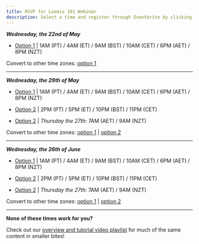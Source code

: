 ```yaml
---
title: RSVP for Loomio 101 Webinar
description: Select a time and register through Eventbrite by clicking a link.
---
```

___Wednesday, the 22nd of May___

- [Option 1](https://www.eventbrite.com/e/loomio-101-webinar-registration-59869051946) | 1AM (PT) / 4AM (ET) / 9AM (BST) / 10AM (CET) / 6PM (AET) / 8PM (NZT)

Convert to other time zones: [option 1](https://www.timeanddate.com/worldclock/converter.html?iso=20190522T080000&p1=tz_nzst)

---

___Wednesday, the 29th of May___

- [Option 1](https://www.eventbrite.com/e/loomio-101-webinar-registration-59869053952) | 1AM (PT) / 4AM (ET) / 9AM (BST) / 10AM (CET) / 6PM (AET) / 8PM (NZT)

- [Option 2](https://www.eventbrite.com/e/loomio-101-webinar-registration-59869054955) | 2PM (PT) / 5PM (ET) / 10PM (BST) / 11PM (CET)
 - [Option 2](https://www.eventbrite.com/e/loomio-101-webinar-registration-59869054955) | _Thursday the 27th:_ 7AM (AET) / 9AM (NZT)

Convert to other time zones: [option 1](https://www.timeanddate.com/worldclock/converter.html?iso=20190529T080000&p1=tz_nzst) | [option 2](https://www.timeanddate.com/worldclock/converter.html?iso=20190529T210000&p1=tz_nzst)

---

___Wednesday, the 26th of June___

- [Option 1](https://www.eventbrite.com/e/loomio-101-webinar-june-registration-62127990492) | 1AM (PT) / 4AM (ET) / 9AM (BST) / 10AM (CET) / 6PM (AET) / 8PM (NZT)

- [Option 2](https://www.eventbrite.com/e/loomio-101-webinar-registration-62128381662) | 2PM (PT) / 5PM (ET) / 10PM (BST) / 11PM (CET)
 - [Option 2](https://www.eventbrite.com/e/loomio-101-webinar-registration-62128381662) | _Thursday the 27th:_ 7AM (AET) / 9AM (NZT)

Convert to other time zones: [option 1](https://www.timeanddate.com/worldclock/converter.html?iso=20190626T080000&p1=tz_nzst) | [option 2](https://www.timeanddate.com/worldclock/converter.html?iso=20190626T210000&p1=tz_nzst)

---

**None of these times work for you?**

Check out our [overview and tutorial video playlist](https://www.youtube.com/watch?v=JMda6WYx9jM&list=PLfeqYbxvuD2-yKR3Ghtq3hVachzUDx_yM) for much of the same content in smaller bites!
